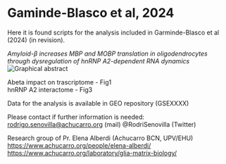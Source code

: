 # Gaminde-Blasco et al, 2024

Here it is found scripts for the analysis included in Garminde-Blasco et al (2024) (in revision).

*Amyloid-β increases MBP and MOBP translation in oligodendrocytes through dysregulation of hnRNP A2-dependent RNA dynamics*
![Graphical abstract](https://github.com/rodrisenovilla/Garminde-Blasco2024/assets/67858601/bd445f79-c407-47a4-ad29-2d02e85601ff)



Abeta impact on trascriptome - Fig1                                                                
hnRNP A2 interactome - Fig3

Data for the analysis is available in GEO repository (GSEXXXX)

Please contact if further information is needed: 
rodrigo.senovilla@achucarro.org (mail)
@RodriSenovilla (Twitter)


Research group of Pr. Elena Alberdi (Achucarro BCN, UPV/EHU)                                                                            
https://www.achucarro.org/people/elena-alberdi/
https://www.achucarro.org/laboratory/glia-matrix-biology/
